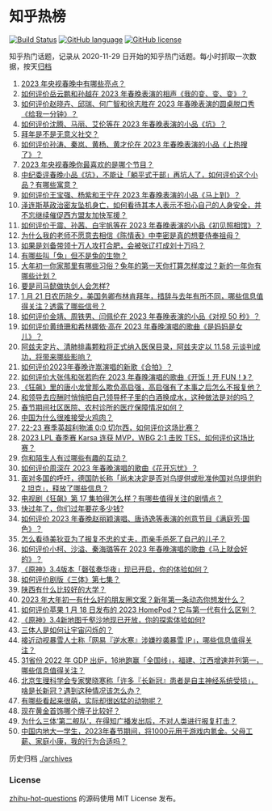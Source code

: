 # 知乎热榜
[![Build Status](https://github.com/ToWeLong/zhihu-hot-questions/workflows/CI/badge.svg)](https://github.com/ToWeLong/zhihu-hot-questions/actions)
[![GitHub language](https://img.shields.io/badge/language-golang-orange.svg)](https://golang.org/)
[![GitHub license](https://img.shields.io/github/license/ToWeLong/zhihu-hot-questions)](https://github.com/ToWeLong/zhihu-hot-questions/blob/main/LICENSE)

知乎热门话题，记录从 2020-11-29 日开始的知乎热门话题。每小时抓取一次数据，按天[归档](./archives)

<!-- BEGIN -->

1. [2023 年央视春晚中有哪些亮点？](https://www.zhihu.com/question/579922250)
1. [如何评价岳云鹏和孙越在 2023 年春晚表演的相声《我的变、变、变》？](https://www.zhihu.com/question/579923368)
1. [如何评价赵晓卉、邱瑞、何广智和徐志胜在 2023 年春晚表演的圆桌脱口秀《给我一分钟》？](https://www.zhihu.com/question/579926026)
1. [如何评价沈腾、马丽、艾伦等在 2023 年春晚表演的小品《坑》？](https://www.zhihu.com/question/579929925)
1. [拜年是不是无意义社交？](https://www.zhihu.com/question/579242642)
1. [如何评价孙涛、秦岚、黄杨、黄才伦在 2023 年春晚表演的小品《上热搜了》？](https://www.zhihu.com/question/579923015)
1. [2023 年央视春晚你最喜欢的是哪个节目？](https://www.zhihu.com/question/579922313)
1. [中纪委评春晚小品《坑》，不能让「躺平式干部」再坑人了，如何评价这个小品？有哪些寓意？](https://www.zhihu.com/question/579946464)
1. [如何评价王宝强、杨紫和王宁在 2023 年春晚表演的小品《马上到》？](https://www.zhihu.com/question/579927529)
1. [泽连斯基政治密友坠机身亡，如何看待其本人表示不担心自己的人身安全，并不忘继续催促西方盟友加快军援？](https://www.zhihu.com/question/579521279)
1. [如何评价于震、孙茜、白宇帆等在 2023 年春晚表演的小品《初见照相馆》？](https://www.zhihu.com/question/579924574)
1. [为什么我的老师不愿意去相信《陈情表》中李密是真的想要侍奉祖母？](https://www.zhihu.com/question/512507266)
1. [如果是刘备带领十万人攻打合肥，会被张辽打成刘十万吗？](https://www.zhihu.com/question/578271943)
1. [有哪些叫「兔」但不是兔的生物？](https://www.zhihu.com/question/579333091)
1. [大年初一你家那里有哪些习俗？兔年的第一天你打算怎样度过？新的一年你有哪些计划？](https://www.zhihu.com/question/579945939)
1. [要是司马懿做执剑人会怎样?](https://www.zhihu.com/question/578664225)
1. [1 月 21 日农历除夕，美国务卿布林肯拜年，措辞与去年有所不同，哪些信息值得关注？透露了哪些信号？](https://www.zhihu.com/question/579844402)
1. [如何评价金靖、周铁男、闫佩伦在 2023 年春晚表演的小品《对视 50 秒》？](https://www.zhihu.com/question/579936303)
1. [如何评价黄绮珊和希林娜依·高在 2023 年春晚演唱的歌曲《是妈妈是女儿》？](https://www.zhihu.com/question/579930973)
1. [阿兹夫定片、清肺排毒颗粒将正式纳入医保目录，阿兹夫定以 11.58 元谈判成功，将带来哪些影响？](https://www.zhihu.com/question/579396704)
1. [如何评价2023年春晚许嵩演唱的新歌《合拍》？](https://www.zhihu.com/question/579937038)
1. [如何评价大张伟和张若昀在 2023 年春晚演唱的歌曲《开饭！开 FUN！》？](https://www.zhihu.com/question/579922981)
1. [《狂飙》里的唐小龙曾那么欺负高启强，高启强有了本事之后怎么不报复他？](https://www.zhihu.com/question/579036542)
1. [和领导去应酬时悄悄把自己领导杯子里的白酒换成水，这种做法是对的吗？](https://www.zhihu.com/question/555761462)
1. [春节期间社区医院、农村诊所的医疗保障情况如何？](https://www.zhihu.com/question/579403276)
1. [中国为什么很难接受火鸡肉？](https://www.zhihu.com/question/20638014)
1. [22-23 赛季英超利物浦 0:0 切尔西，如何评价这场比赛？](https://www.zhihu.com/question/579925954)
1. [2023 LPL 春季赛 Karsa 连获 MVP，WBG 2:1 击败 TES，如何评价这场比赛？](https://www.zhihu.com/question/579460227)
1. [你和陌生人有过哪些有趣的互动？](https://www.zhihu.com/question/579232747)
1. [如何评价周深在 2023 年春晚演唱的歌曲《花开忘忧》？](https://www.zhihu.com/question/579928891)
1. [面对多国的呼吁，德国防长称「尚未决定是否对乌提供或批准他国对乌提供豹 2 坦克」，释放了哪些信息？](https://www.zhihu.com/question/579869802)
1. [电视剧《狂飙》第 17  集拍得怎么样？有哪些值得关注的剧情点？](https://www.zhihu.com/question/579921629)
1. [快过年了，你们过年要花多少钱?](https://www.zhihu.com/question/570268186)
1. [如何评价 2023 年春晚赵丽颖演唱、唐诗逸等表演的创意节目《满庭芳·国色》？](https://www.zhihu.com/question/579928470)
1. [怎么看待美狄亚为了报复不忠的丈夫，而亲手杀死了自己的儿子？](https://www.zhihu.com/question/22346763)
1. [如何评价小柯、沙溢、秦海璐等在 2023 年春晚演唱的歌曲《马上就会好的》？](https://www.zhihu.com/question/579933114)
1. [《原神》3.4版本「磬弦奏华夜」现已开启，你的体验如何？](https://www.zhihu.com/question/579339253)
1. [如何评价剧版《三体》第七集？](https://www.zhihu.com/question/579199288)
1. [陕西有什么比较好的大学？](https://www.zhihu.com/question/385498167)
1. [2023 年大年初一有什么好的朋友圈文案？新年第一条动态你想发什么？](https://www.zhihu.com/question/579946074)
1. [如何评价苹果 1 月 18 日发布的 2023 HomePod？它与第一代有什么区别？](https://www.zhihu.com/question/579476708)
1. [《原神》3.4新地图千壑沙地现已开放，你的探索体验如何?](https://www.zhihu.com/question/579328162)
1. [三体人是如何让宇宙闪烁的？](https://www.zhihu.com/question/579272329)
1. [接近动视暴雪人士称「网易『逆水寒』涉嫌抄袭暴雪 IP」，哪些信息值得关注？](https://www.zhihu.com/question/579466210)
1. [31省份 2022 年 GDP 出炉，16地跑赢「全国线」，福建、江西增速并列第一，哪些信息值得关注？](https://www.zhihu.com/question/579909943)
1. [北京生理科学会专家樊晓寒称「许多『长新冠』患者是自主神经系统受损」，啥是长新冠？遇到这种情况该怎么办？](https://www.zhihu.com/question/579370919)
1. [有哪些看起来很萌，实际却很凶猛的动物呢？](https://www.zhihu.com/question/31058230)
1. [现在黄金首饰哪个牌子比较好？](https://www.zhihu.com/question/28160907)
1. [为什么三体‘第二舰队’，在得知广播发出后，不对人类进行报复打击？](https://www.zhihu.com/question/567871406)
1. [中国内地大一学生，2023年春节期间，将1000元用于游戏内氪金。父母工薪、家庭小康，我的行为合适吗？](https://www.zhihu.com/question/579046232)

<!-- END -->

历史归档 [./archives](./archives)


### License
[zhihu-hot-questions](https://github.com/towelong/zhihu-hot-questions) 的源码使用 MIT License 发布。